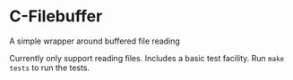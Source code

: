 # C-Filebuffer
A simple wrapper around buffered file reading

Currently only support reading files. Includes a basic test facility. Run ```make tests``` to run the tests.
